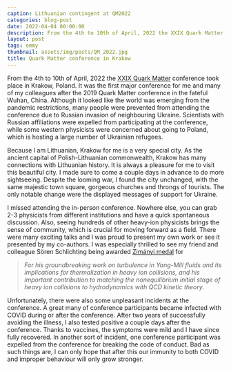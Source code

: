 ```yaml
---
caption: Lithuanian contingent at QM2022
categories: blog-post
date: 2022-04-04 00:00:00
description: From the 4th to 10th of April, 2022 the XXIX Quark Matter conference took place in Krakow, Poland.
layout: post
tags: emmy
thumbnail: assets/img/posts/QM_2022.jpg
title: Quark Matter conference in Krakow
---
```


From the 4th to 10th of April, 2022 the [XXIX Quark Matter](https://qm2021.syskonf.pl/) conference took place
in Krakow, Poland. It was the first major conference for me and many of my colleagues
after the 2019 Quark Matter conference in the fateful Wuhan, China. 
Although it looked like the world was emerging from the pandemic restrictions,
many people were prevented from attending the conference due to Russian invasion of
neighbouring Ukraine. Scientists with Russian affiliations were expelled from
participating at the conference, while some western physicists were concerned about
going to Poland, which is hosting a large number of Ukrainian refugees.

Because I am Lithuanian, Krakow for me is a very special city. As the ancient capital
of Polish-Lithuanian commonwealth, Krakow has many connections with Lithuanian history.
It is always a pleasure for me to visit this beautiful city. I made sure to come a couple days in advance to do more sightseeing.
Despite the looming war, I found the city unchanged, with the same majestic town square, gorgeous churches and
throngs of tourists. The only notable change were the displayed messages of support for Ukraine.

I missed attending the in-person conference. Nowhere else, you can grab 2-3 physicists from
different institutions and have a quick spontaneous discussion. Also, seeing hundreds of
other heavy-ion physicists brings the sense of community, which is crucial
for moving forward as a field. There were many exciting talks 
and I was proud to present my own work or see it presented by my co-authors.
I was especially thrilled to see my friend and colleague Sören Schlichting being awarded [Zimányi medal](https://wigner.hu/en/zimanyi-medal) for 
> _For his groundbreaking work on turbulence in Yang-Mill
fluids and its implications for thermalization in heavy ion collisions, and his important
contribution to matching the nonequilibrium initial stage of heavy ion collisions to
hydrodynamics with QCD kinetic theory_.



Unfortunately, there were also some unpleasant incidents at the conference. A great many
of conference participants became infected with COVID during or after the conference. After two years of successfully avoiding
the illness, I also tested positive a couple days after the conference. Thanks to vaccines,
the symptoms were mild and I have since fully recovered. In another sort of incident,
one conference participant was expelled from the conference for breaking the
code of conduct. Bad as such things are, I can only hope that after this our immunity
to both COVID and improper behaviour will only grow stronger.
